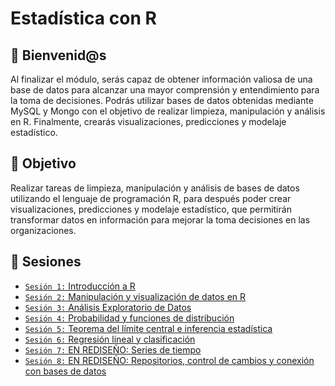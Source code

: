 # Estadística con R

## :wave: Bienvenid@s

Al finalizar el módulo, serás capaz de obtener información valiosa de una base de datos para alcanzar una mayor comprensión y entendimiento para la toma de decisiones. Podrás utilizar bases de datos obtenidas mediante MySQL y Mongo con el objetivo de realizar limpieza, manipulación y análisis en R. Finalmente, crearás visualizaciones, predicciones y modelaje estadístico.

## :dart: Objetivo

Realizar tareas de limpieza, manipulación y análisis de bases de datos utilizando el lenguaje de programación R, para después poder crear visualizaciones, predicciones y modelaje estadístico, que permitirán transformar datos en información para mejorar la toma decisiones en las organizaciones. 

## :bookmark_tabs: Sesiones
 
 - [`Sesión 1:` Introducción a R](Sesion-01/Readme.md) 
 - [`Sesión 2:` Manipulación y visualización de datos en R ](Sesion-02/Readme.md) 
 - [`Sesión 3:` Análisis Exploratorio de Datos](Sesion-03/Readme.md)
 - [`Sesión 4:` Probabilidad y funciones de distribución](Sesion-04/Readme.md) 
 - [`Sesión 5:` Teorema del límite central e inferencia estadística](Sesion-05/Readme.md) 
 - [`Sesión 6:` Regresión lineal y clasificación](Sesion-06/Readme.md)
 - [`Sesión 7:` EN REDISEÑO: Series de tiempo]() 
 - [`Sesión 8:` EN REDISEÑO: Repositorios, control de cambios y conexión con bases de datos]()


 
